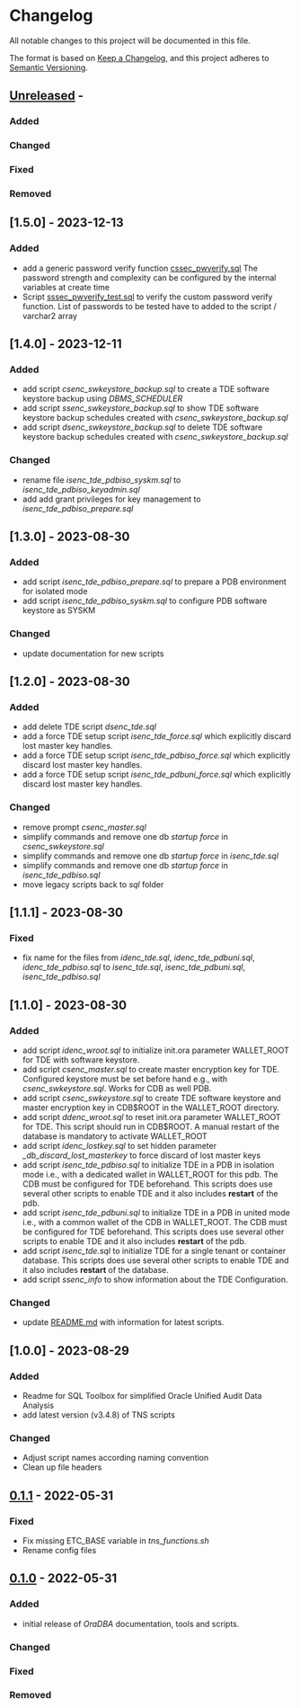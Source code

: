 # Changelog
<!-- markdownlint-disable MD013 -->
<!-- markdownlint-configure-file { "MD024":{"allow_different_nesting": true }} -->
All notable changes to this project will be documented in this file.

The format is based on [Keep a Changelog](https://keepachangelog.com/en/1.0.0/),
and this project adheres to [Semantic Versioning](https://semver.org/spec/v2.0.0.html).

## [Unreleased] -

### Added

### Changed

### Fixed

### Removed

## [1.5.0] - 2023-12-13

### Added

- add a generic password verify function [cssec_pwverify.sql](https://github.com/oehrlis/oradba/blob/master/sql/cssec_pwverify.sql) The password strength and complexity can be configured by the internal variables at create time
- Script [sssec_pwverify_test.sql](https://github.com/oehrlis/oradba/blob/master/sql/sssec_pwverify_test.sql) to verify the custom password verify function. List of passwords to be tested have to added to the script / varchar2 array

## [1.4.0] - 2023-12-11

### Added

- add script *csenc_swkeystore_backup.sql* to create a TDE software keystore backup using *DBMS_SCHEDULER*
- add script *ssenc_swkeystore_backup.sql* to show TDE software keystore backup schedules created with *csenc_swkeystore_backup.sql*
- add script *dsenc_swkeystore_backup.sql* to delete TDE software keystore backup schedules created with *csenc_swkeystore_backup.sql*

### Changed

- rename file *isenc_tde_pdbiso_syskm.sql* to *isenc_tde_pdbiso_keyadmin.sql*
- add add grant privileges for key management to *isenc_tde_pdbiso_prepare.sql*

## [1.3.0] - 2023-08-30

### Added

- add script *isenc_tde_pdbiso_prepare.sql* to prepare a PDB environment for isolated mode
- add script *isenc_tde_pdbiso_syskm.sql* to configure PDB software keystore as SYSKM

### Changed

- update documentation for new scripts

## [1.2.0] - 2023-08-30

### Added

- add delete TDE script *dsenc_tde.sql*
- add a force TDE setup script *isenc_tde_force.sql* which explicitly discard
  lost master key handles.
- add a force TDE setup script *isenc_tde_pdbiso_force.sql* which explicitly
  discard lost master key handles.
- add a force TDE setup script *isenc_tde_pdbuni_force.sql* which explicitly
  discard lost master key handles.

### Changed

- remove prompt *csenc_master.sql*
- simplify commands and remove one db *startup force* in *csenc_swkeystore.sql*
- simplify commands and remove one db *startup force* in *isenc_tde.sql*
- simplify commands and remove one db *startup force* in *isenc_tde_pdbiso.sql*
- move legacy scripts back to *sql* folder

## [1.1.1] - 2023-08-30

### Fixed

- fix name for the files from *idenc_tde.sql*, *idenc_tde_pdbuni.sql*,
  *idenc_tde_pdbiso.sql* to *isenc_tde.sql*, *isenc_tde_pdbuni.sql*,
  *isenc_tde_pdbiso.sql*

## [1.1.0] - 2023-08-30

### Added

- add script *idenc_wroot.sql* to initialize init.ora parameter WALLET_ROOT for
  TDE with software keystore.
- add script *csenc_master.sql* to create master encryption key for TDE.
  Configured keystore must be set before hand e.g., with *csenc_swkeystore.sql*.
  Works for CDB as well PDB.
- add script *csenc_swkeystore.sql* to create TDE software keystore and master
  encryption key in CDB$ROOT in the WALLET_ROOT directory.
- add script *ddenc_wroot.sql* to reset init.ora parameter WALLET_ROOT for TDE.
  This script should run in CDB$ROOT. A manual restart of the database is
  mandatory to activate WALLET_ROOT
- add script *idenc_lostkey.sql* to set hidden parameter *_db_discard_lost_masterkey*
  to force discard of lost master keys
- add script *isenc_tde_pdbiso.sql* to initialize TDE in a PDB in isolation mode
  i.e., with a dedicated wallet in WALLET_ROOT for this pdb. The CDB must be
  configured for TDE beforehand. This scripts does use several other scripts to
  enable TDE and it also includes **restart** of the pdb.
- add script *isenc_tde_pdbuni.sql* to initialize TDE in a PDB in united mode
  i.e., with a common wallet of the CDB in WALLET_ROOT. The CDB must be
  configured for TDE beforehand. This scripts does use several other scripts to
  enable TDE and it also includes **restart** of the pdb.
- add script *isenc_tde.sql* to initialize TDE for a single tenant or container
  database. This scripts does use several other scripts to enable TDE and it
  also includes **restart** of the database.
- add script *ssenc_info* to show information about the TDE Configuration.

### Changed

- update [README.md](sql/README.md) with information for latest scripts.

## [1.0.0] - 2023-08-29

### Added

- Readme for SQL Toolbox for simplified Oracle Unified Audit Data Analysis
- add latest version (v3.4.8) of TNS scripts

### Changed

- Adjust script names according naming convention
- Clean up file headers

## [0.1.1] - 2022-05-31

### Fixed

- Fix missing ETC_BASE variable in *tns_functions.sh*
- Rename config files

## [0.1.0] - 2022-05-31

### Added

- initial release of *OraDBA* documentation, tools and scripts.

### Changed

### Fixed

### Removed

[unreleased]: https://github.com/oehrlis/oradba
[0.1.0]: https://github.com/oehrlis/oradba/releases/tag/v0.1.0
[0.1.1]: https://github.com/oehrlis/oradba/releases/tag/v0.1.1
